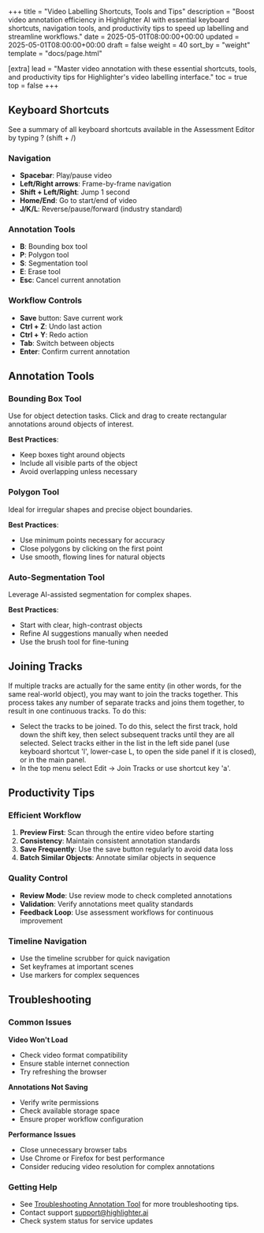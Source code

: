 +++
title = "Video Labelling Shortcuts, Tools and Tips"
description = "Boost video annotation efficiency in Highlighter AI with essential keyboard shortcuts, navigation tools, and productivity tips to speed up labelling and streamline workflows."
date = 2025-05-01T08:00:00+00:00
updated = 2025-05-01T08:00:00+00:00
draft = false
weight = 40
sort_by = "weight"
template = "docs/page.html"

[extra]
lead = "Master video annotation with these essential shortcuts, tools, and productivity tips for Highlighter's video labelling interface."
toc = true
top = false
+++

## Keyboard Shortcuts

See a summary of all keyboard shortcuts available in the Assessment Editor by typing ? (shift + /)

### Navigation
- **Spacebar**: Play/pause video
- **Left/Right arrows**: Frame-by-frame navigation
- **Shift + Left/Right**: Jump 1 second
- **Home/End**: Go to start/end of video
- **J/K/L**: Reverse/pause/forward (industry standard)

### Annotation Tools
- **B**: Bounding box tool
- **P**: Polygon tool
- **S**: Segmentation tool
- **E**: Erase tool
- **Esc**: Cancel current annotation

### Workflow Controls
- **Save** button: Save current work
- **Ctrl + Z**: Undo last action
- **Ctrl + Y**: Redo action
- **Tab**: Switch between objects
- **Enter**: Confirm current annotation

## Annotation Tools

### Bounding Box Tool
Use for object detection tasks. Click and drag to create rectangular annotations around objects of interest.

**Best Practices**:
- Keep boxes tight around objects
- Include all visible parts of the object
- Avoid overlapping unless necessary

### Polygon Tool
Ideal for irregular shapes and precise object boundaries.

**Best Practices**:
- Use minimum points necessary for accuracy
- Close polygons by clicking on the first point
- Use smooth, flowing lines for natural objects

### Auto-Segmentation Tool
Leverage AI-assisted segmentation for complex shapes.

**Best Practices**:
- Start with clear, high-contrast objects
- Refine AI suggestions manually when needed
- Use the brush tool for fine-tuning

## Joining Tracks
If multiple tracks are actually for the same entity (in other words, for the same real-world object), you may want to join the tracks together. This process takes any number of separate tracks and joins them together, to result in one continuous tracks. To do this:
- Select the tracks to be joined. To do this, select the first track, hold down the shift key, then select subsequent tracks until they are all selected. Select tracks either in the list in the left side panel (use keyboard shortcut 'l', lower-case L, to open the side panel if it is closed), or in the main panel.
- In the top menu select Edit -> Join Tracks or use shortcut key 'a'.

## Productivity Tips

### Efficient Workflow
1. **Preview First**: Scan through the entire video before starting
2. **Consistency**: Maintain consistent annotation standards
3. **Save Frequently**: Use the save button regularly to avoid data loss
4. **Batch Similar Objects**: Annotate similar objects in sequence

### Quality Control
- **Review Mode**: Use review mode to check completed annotations
- **Validation**: Verify annotations meet quality standards
- **Feedback Loop**: Use assessment workflows for continuous improvement

### Timeline Navigation
- Use the timeline scrubber for quick navigation
- Set keyframes at important scenes
- Use markers for complex sequences

## Troubleshooting

### Common Issues

**Video Won't Load**
- Check video format compatibility
- Ensure stable internet connection
- Try refreshing the browser

**Annotations Not Saving**
- Verify write permissions
- Check available storage space
- Ensure proper workflow configuration

**Performance Issues**
- Close unnecessary browser tabs
- Use Chrome or Firefox for best performance
- Consider reducing video resolution for complex annotations

### Getting Help
- See [Troubleshooting Annotation Tool](../troubleshooting-annotation-tool/) for more troubleshooting tips.
- Contact support [support@highlighter.ai](mailto:support@highlighter.ai)
- Check system status for service updates
